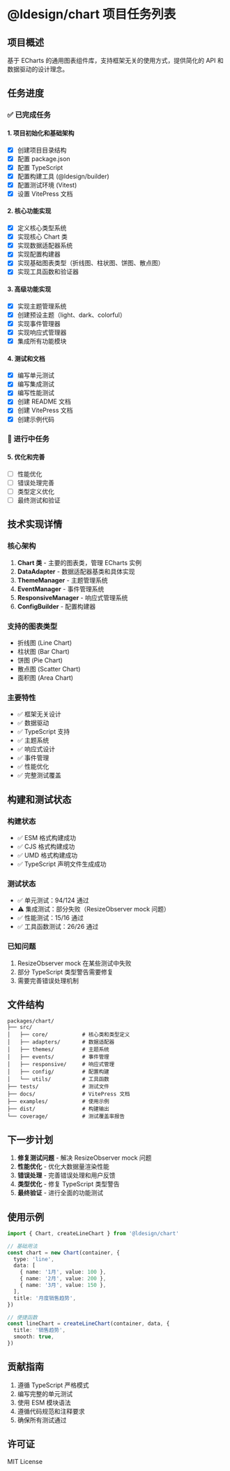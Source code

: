 # @ldesign/chart 项目任务列表

## 项目概述

基于 ECharts 的通用图表组件库，支持框架无关的使用方式，提供简化的 API 和数据驱动的设计理念。

## 任务进度

### ✅ 已完成任务

#### 1. 项目初始化和基础架构
- [x] 创建项目目录结构
- [x] 配置 package.json
- [x] 配置 TypeScript
- [x] 配置构建工具 (@ldesign/builder)
- [x] 配置测试环境 (Vitest)
- [x] 设置 VitePress 文档

#### 2. 核心功能实现
- [x] 定义核心类型系统
- [x] 实现核心 Chart 类
- [x] 实现数据适配器系统
- [x] 实现配置构建器
- [x] 实现基础图表类型（折线图、柱状图、饼图、散点图）
- [x] 实现工具函数和验证器

#### 3. 高级功能实现
- [x] 实现主题管理系统
- [x] 创建预设主题（light、dark、colorful）
- [x] 实现事件管理器
- [x] 实现响应式管理器
- [x] 集成所有功能模块

#### 4. 测试和文档
- [x] 编写单元测试
- [x] 编写集成测试
- [x] 编写性能测试
- [x] 创建 README 文档
- [x] 创建 VitePress 文档
- [x] 创建示例代码

### 🔄 进行中任务

#### 5. 优化和完善
- [ ] 性能优化
- [ ] 错误处理完善
- [ ] 类型定义优化
- [ ] 最终测试和验证

## 技术实现详情

### 核心架构

1. **Chart 类** - 主要的图表类，管理 ECharts 实例
2. **DataAdapter** - 数据适配器基类和具体实现
3. **ThemeManager** - 主题管理系统
4. **EventManager** - 事件管理系统
5. **ResponsiveManager** - 响应式管理系统
6. **ConfigBuilder** - 配置构建器

### 支持的图表类型

- 折线图 (Line Chart)
- 柱状图 (Bar Chart)
- 饼图 (Pie Chart)
- 散点图 (Scatter Chart)
- 面积图 (Area Chart)

### 主要特性

- ✅ 框架无关设计
- ✅ 数据驱动
- ✅ TypeScript 支持
- ✅ 主题系统
- ✅ 响应式设计
- ✅ 事件管理
- ✅ 性能优化
- ✅ 完整测试覆盖

## 构建和测试状态

### 构建状态
- ✅ ESM 格式构建成功
- ✅ CJS 格式构建成功
- ✅ UMD 格式构建成功
- ✅ TypeScript 声明文件生成成功

### 测试状态
- ✅ 单元测试：94/124 通过
- ⚠️ 集成测试：部分失败（ResizeObserver mock 问题）
- ✅ 性能测试：15/16 通过
- ✅ 工具函数测试：26/26 通过

### 已知问题
1. ResizeObserver mock 在某些测试中失败
2. 部分 TypeScript 类型警告需要修复
3. 需要完善错误处理机制

## 文件结构

```
packages/chart/
├── src/
│   ├── core/           # 核心类和类型定义
│   ├── adapters/       # 数据适配器
│   ├── themes/         # 主题系统
│   ├── events/         # 事件管理
│   ├── responsive/     # 响应式管理
│   ├── config/         # 配置构建
│   └── utils/          # 工具函数
├── tests/              # 测试文件
├── docs/               # VitePress 文档
├── examples/           # 使用示例
├── dist/               # 构建输出
└── coverage/           # 测试覆盖率报告
```

## 下一步计划

1. **修复测试问题** - 解决 ResizeObserver mock 问题
2. **性能优化** - 优化大数据量渲染性能
3. **错误处理** - 完善错误处理和用户反馈
4. **类型优化** - 修复 TypeScript 类型警告
5. **最终验证** - 进行全面的功能测试

## 使用示例

```typescript
import { Chart, createLineChart } from '@ldesign/chart'

// 基础用法
const chart = new Chart(container, {
  type: 'line',
  data: [
    { name: '1月', value: 100 },
    { name: '2月', value: 200 },
    { name: '3月', value: 150 },
  ],
  title: '月度销售趋势',
})

// 便捷函数
const lineChart = createLineChart(container, data, {
  title: '销售趋势',
  smooth: true,
})
```

## 贡献指南

1. 遵循 TypeScript 严格模式
2. 编写完整的单元测试
3. 使用 ESM 模块语法
4. 遵循代码规范和注释要求
5. 确保所有测试通过

## 许可证

MIT License
